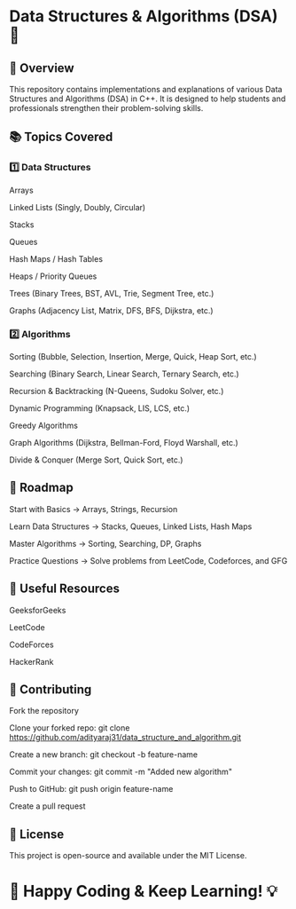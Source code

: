 <h1>Data Structures & Algorithms (DSA) 🚀</h1>

<h2>📌 Overview</h2>

This repository contains implementations and explanations of various Data Structures and Algorithms (DSA) in C++. It is designed to help students and professionals strengthen their problem-solving skills.

<h2>📚 Topics Covered</h2>

<h3>1️⃣ Data Structures</h3>

Arrays

Linked Lists (Singly, Doubly, Circular)

Stacks

Queues

Hash Maps / Hash Tables

Heaps / Priority Queues

Trees (Binary Trees, BST, AVL, Trie, Segment Tree, etc.)

Graphs (Adjacency List, Matrix, DFS, BFS, Dijkstra, etc.)

<h3>2️⃣ Algorithms</h3>

Sorting (Bubble, Selection, Insertion, Merge, Quick, Heap Sort, etc.)

Searching (Binary Search, Linear Search, Ternary Search, etc.)

Recursion & Backtracking (N-Queens, Sudoku Solver, etc.)

Dynamic Programming (Knapsack, LIS, LCS, etc.)

Greedy Algorithms

Graph Algorithms (Dijkstra, Bellman-Ford, Floyd Warshall, etc.)

Divide & Conquer (Merge Sort, Quick Sort, etc.)

<h2>📌 Roadmap</h2>

Start with Basics → Arrays, Strings, Recursion

Learn Data Structures → Stacks, Queues, Linked Lists, Hash Maps

Master Algorithms → Sorting, Searching, DP, Graphs

Practice Questions → Solve problems from LeetCode, Codeforces, and GFG

<h2>🔗 Useful Resources</h2>

GeeksforGeeks

LeetCode

CodeForces

HackerRank

<h2>🤝 Contributing</h2>

Fork the repository

Clone your forked repo: git clone https://github.com/adityaraj31/data_structure_and_algorithm.git

Create a new branch: git checkout -b feature-name

Commit your changes: git commit -m "Added new algorithm"

Push to GitHub: git push origin feature-name

Create a pull request

<h2>📜 License</h2>

This project is open-source and available under the MIT License.

<h1>🚀 Happy Coding & Keep Learning! 💡</h1>
